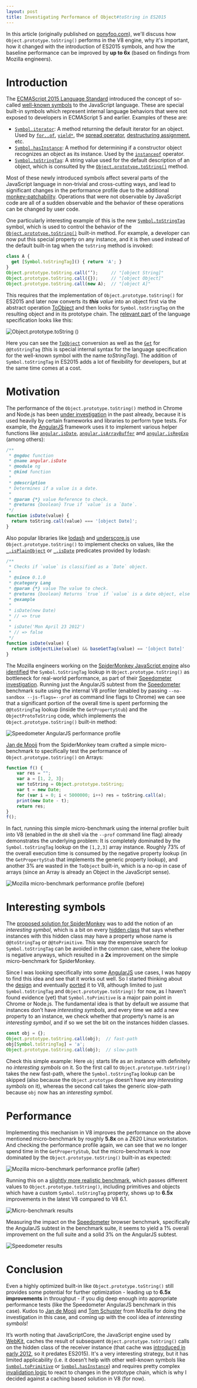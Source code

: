 ```yaml
---
layout: post
title: Investigating Performance of Object#toString in ES2015
---
```


In this article (originally published on [ponyfoo.com](https://ponyfoo.com/articles/investigating-performance-object-prototype-to-string-es2015)), we'll discuss how `Object.prototype.toString()`  performs in the V8 engine, why it's important, how it changed with the introduction of ES2015 symbols, and how the baseline performance can be improved by **up to 6x** (based on findings from Mozilla engineers).

# Introduction

The [ECMAScript 2015 Language Standard](http://ecma-international.org/ecma-262/6.0/) introduced the concept of so-called [well-known symbols](https://developer.mozilla.org/en/docs/Web/JavaScript/Reference/Global_Objects/Symbol#Well-known_symbols) to the JavaScript language. These are special built-in symbols which represent internal language behaviors that were not exposed to developers in ECMAScript 5 and earlier. Examples of these are:

  - [`Symbol.iterator`](https://developer.mozilla.org/en-US/docs/Web/JavaScript/Reference/Global_Objects/Symbol/iterator): A method returning the default iterator for an object. Used by [`for..of`](https://developer.mozilla.org/en-US/docs/Web/JavaScript/Reference/Statements/for...of), [`yield*`](https://developer.mozilla.org/en-US/docs/Web/JavaScript/Reference/Operators/yield*), the [spread operator](https://developer.mozilla.org/en-US/docs/Web/JavaScript/Reference/Operators/Spread_operator), [destructuring assignment](https://developer.mozilla.org/en-US/docs/Web/JavaScript/Reference/Operators/Destructuring_assignment), etc.
  - [`Symbol.hasInstance`](https://developer.mozilla.org/en-US/docs/Web/JavaScript/Reference/Global_Objects/Symbol/hasInstance): A method for determining if a constructor object recognizes an object as its instance. Used by the [`instanceof`](https://developer.mozilla.org/en-US/docs/Web/JavaScript/Reference/Operators/instanceof) operator.
  - [`Symbol.toStringTag`](https://developer.mozilla.org/en-US/docs/Web/JavaScript/Reference/Global_Objects/Symbol/toStringTag): A string value used for the default description of an object, which is consulted by the [`Object.prototype.toString()`](https://developer.mozilla.org/en-US/docs/Web/JavaScript/Reference/Global_Objects/Object/toString) method.

Most of these newly introduced symbols affect several parts of the JavaScript language in non-trivial and cross-cutting ways, and lead to significant changes in the performance profile due to the additional [monkey-patchability](https://en.wikipedia.org/wiki/Monkey_patch). Operations that were not observable by JavaScript code are all of a sudden observable and the behavior of these operations can be changed by user code.

One particularly interesting example of this is the new [`Symbol.toStringTag`](https://developer.mozilla.org/en-US/docs/Web/JavaScript/Reference/Global_Objects/Symbol/toStringTag) symbol, which is used to control the behavior of the [`Object.prototype.toString()`](https://developer.mozilla.org/en-US/docs/Web/JavaScript/Reference/Global_Objects/Object/toString) built-in method. For example, a developer can now put this special property on any instance, and it is then used instead of the default built-in tag when the `toString` method is invoked:

```javascript
class A {
  get [Symbol.toStringTag]() { return 'A'; }
}
Object.prototype.toString.call(‘’);     // "[object String]"
Object.prototype.toString.call({});     // "[object Object]"
Object.prototype.toString.call(new A);  // "[object A]"
```

This requires that the implementation of `Object.prototype.toString()` for ES2015 and later now converts its **_this_** *value* into an object first via the abstract operation [ToObject](https://tc39.github.io/ecma262/#sec-toobject) and then looks for `Symbol.toStringTag` on the resulting object and in its prototype chain. The [relevant part](https://tc39.github.io/ecma262/#sec-object.prototype.tostring) of the language specification looks like this:

![Object.prototype.toString ()](/images/2017/object-prototype-to-string-20170814.png)

Here you can see the [`ToObject`](https://tc39.github.io/ecma262/#sec-toobject) conversion as well as the [`Get`](https://tc39.github.io/ecma262/#sec-get-o-p) for `@@toStringTag` (this is special internal syntax for the language specification for the well-known symbol with the name *toStringTag*). The addition of `Symbol.toStringTag` in ES2015 adds a lot of flexibility for developers, but at the same time comes at a cost.

# Motivation

The performance of the `Object.prototype.toString()` method in Chrome and Node.js has been [under investigation](http://crbug.com/v8/5175) in the past already, because it is used heavily by certain frameworks and libraries to perform type tests. For example, the [AngularJS](https://angularjs.org/) framework uses it to implement various helper functions like [`angular.isDate`](https://github.com/angular/angular.js/blob/464dde8bd12d9be8503678ac5752945661e006a5/src/Angular.js#L616-L630), [`angular.isArrayBuffer`](https://github.com/angular/angular.js/blob/464dde8bd12d9be8503678ac5752945661e006a5/src/Angular.js#L739-L741) and [`angular.isRegExp`](https://github.com/angular/angular.js/blob/464dde8bd12d9be8503678ac5752945661e006a5/src/Angular.js#L680-L689) (among others):

```javascript
/**
 * @ngdoc function
 * @name angular.isDate
 * @module ng
 * @kind function
 *
 * @description
 * Determines if a value is a date.
 *
 * @param {*} value Reference to check.
 * @returns {boolean} True if `value` is a `Date`.
 */
function isDate(value) {
  return toString.call(value) === '[object Date]';
}
```

Also popular libraries like [lodash](https://lodash.com/) and [underscore.js](http://underscorejs.org/) use `Object.prototype.toString()` to implement checks on values, like the [`_.isPlainObject`](https://github.com/lodash/lodash/blob/6cb3460fcefe66cb96e55b82c6febd2153c992cc/isPlainObject.js#L13-L50) or [`_.isDate`](https://github.com/lodash/lodash/blob/6cb3460fcefe66cb96e55b82c6febd2153c992cc/isDate.js#L8-L25) predicates provided by lodash:

```javascript
/**
 * Checks if `value` is classified as a `Date` object.
 *
 * @since 0.1.0
 * @category Lang
 * @param {*} value The value to check.
 * @returns {boolean} Returns `true` if `value` is a date object, else `false`.
 * @example
 *
 * isDate(new Date)
 * // => true
 *
 * isDate('Mon April 23 2012')
 * // => false
 */
function isDate(value) {
  return isObjectLike(value) && baseGetTag(value) == '[object Date]'
}
```

The Mozilla engineers working on the [SpiderMonkey JavaScript engine](https://developer.mozilla.org/en-US/docs/Mozilla/Projects/SpiderMonkey) also [identified](https://bugzilla.mozilla.org/show_bug.cgi?id=1369042) the `Symbol.toStringTag` lookup in `Object.prototype.toString()` as bottleneck for real-world performance, as part of their [Speedometer investigation](https://bugzilla.mozilla.org/show_bug.cgi?id=1245279). Running just the AngularJS subtest from the [Speedometer](http://browserbench.org/Speedometer) benchmark suite using the internal V8 profiler (enabled by passing `--no-sandbox --js-flags=--prof` as command line flags to Chrome) we can see that a significant portion of the overall time is spent performing the `@@toStringTag` lookup (inside the `GetPropertyStub`) and the `ObjectProtoToString` code, which implements the `Object.prototype.toString()` built-in method:

![Speedometer AngularJS performance profile](/images/2017/angular-before-20170814.png)

[Jan de Mooij](https://twitter.com/jandemooij) from the SpiderMonkey team crafted a simple micro-benchmark to specifically test the performance of `Object.prototype.toString()` on Arrays:

```javascript
function f() {
    var res = "";
    var a = [1, 2, 3];
    var toString = Object.prototype.toString;
    var t = new Date;
    for (var i = 0; i < 5000000; i++) res = toString.call(a);
    print(new Date - t);
    return res;
}
f();
```

In fact, running this simple micro-benchmark using the internal profiler built into V8  (enabled in the `d8` shell via the `--prof` command line flag) already demonstrates the underlying problem: It is completely dominated by the `Symbol.toStringTag` lookup on the `[1,2,3]` array instance. Roughly 73% of the overall execution time is consumed by the negative property lookup (in the `GetPropertyStub` that implements the generic property lookup), and another 3% are wasted in the `ToObject` built-in, which is a no-op in case of arrays (since an Array is already an Object in the JavaScript sense).

![Mozilla micro-benchmark performance profile (before)](/images/2017/mozilla-before-20170814.png)

# Interesting symbols

The [proposed solution for SpiderMonkey](https://bugzilla.mozilla.org/show_bug.cgi?id=1369042#c0) was to add the notion of an *interesting symbol*, which is a bit on every [hidden class](https://github.com/v8/v8/wiki/Design%20Elements) that says whether instances with this hidden class may have a property whose name is `@@toStringTag` or `@@toPrimitive`. This way the expensive search for `Symbol.toStringTag` can be avoided in the common case, where the lookup is negative anyways, which resulted in a **2x** improvement on the simple micro-benchmark for SpiderMonkey.

Since I was looking specifically into some [AngularJS](https://angularjs.org/) use cases, I was happy to find this idea and see that it works out well. So I started thinking about the [design](https://docs.google.com/document/d/1q_Y2YM8S055RF1R6qvDe65kOEVO99tdviI1vaDcbnmc/edit#) and eventually [ported](https://chromium-review.googlesource.com/c/593620) it to V8, although limited to just `Symbol.toStringTag` and `Object.prototype.toString()` for now, as I haven’t found evidence (yet) that `Symbol.toPrimitive` is a major pain point in Chrome or Node.js. The fundamental idea is that by default we assume that instances don’t have *interesting symbols*, and every time we add a new property to an instance, we check whether that property’s name is an *interesting symbol*, and if so we set the bit on the instances hidden classes.

```javascript
const obj = {};
Object.prototype.toString.call(obj);  // fast-path
obj[Symbol.toStringTag] = 'a';
Object.prototype.toString.call(obj);  // slow-path
```

Check this simple example: Here `obj` starts life as an instance with definitely no *interesting symbols* on it. So the first call to `Object.prototype.toString()` takes the new fast-path, where the `Symbol.toStringTag` lookup can be skipped (also because the `Object.prototype` doesn’t have any *interesting symbols* on it), whereas the second call takes the generic slow-path because `obj` now has an *interesting symbol*.

# Performance

Implementing this mechanism in V8 improves the performance on the above mentioned micro-benchmark by roughly **5.8x** on a Z620 Linux workstation. And checking the performance profile again, we can see that we no longer spend time in the `GetPropertyStub`, but the micro-benchmark is now dominated by the `Object.prototype.toString()` built-in as expected:

![Mozilla micro-benchmark performance profile (after)](/images/2017/mozilla-after-20170814.png)

Running this on a [slightly more realistic benchmark](https://gist.github.com/bmeurer/cc4a6c97d244eb4c8c0738bd4b8c3319), which passes different values to `Object.prototype.toString()`, including primitives and objects which have a custom `Symbol.toStringTag` property, shows up to **6.5x** improvements in the latest V8 compared to V8 6.1.

![Micro-benchmark results](/images/2017/results-microbenchmark-20170814.png)

Measuring the impact on the [Speedometer](http://browserbench.org/Speedometer) browser benchmark, specifically the AngularJS subtest in the benchmark suite, it seems to yield a 1% overall improvement on the full suite and a solid 3% on the AngularJS subtest.

![Speedometer results](/images/2017/results-speedometer-20170814.png)

# Conclusion

Even a highly optimized built-in like `Object.prototype.toString()` still provides some potential for further optimization - leading up to **6.5x improvements** in throughput - if you dig deep enough into appropriate performance tests (like the Speedometer AngularJS benchmark in this case). Kudos to [Jan de Mooij](https://twitter.com/jandemooij) and [Tom Schuster](http://twitter.com/evilpies) from Mozilla for doing the investigation in this case, and coming up with the cool idea of *interesting symbols*!

It’s worth noting that JavaScriptCore, the JavaScript engine used by [WebKit](https://webkit.org/), caches the result of subsequent `Object.prototype.toString()` calls on the hidden class of the receiver instance (that cache was [introduced in early 2012](https://bugs.webkit.org/show_bug.cgi?id=84781), so it predates ES2015). It's a very interesting strategy, but it has limited applicability (i.e. it doesn’t help with other well-known symbols like [`Symbol.toPrimitive`](https://developer.mozilla.org/en-US/docs/Web/JavaScript/Reference/Global_Objects/Symbol/toPrimitive) or [`Symbol.hasInstance`](https://developer.mozilla.org/en-US/docs/Web/JavaScript/Reference/Global_Objects/Symbol/hasInstance)) and requires pretty complex [invalidation logic](https://github.com/WebKit/webkit/blob/29330a72e9d9e8a0fff4ec77c65eb18020695a96/Source/JavaScriptCore/runtime/StructureRareData.cpp#L113-L169) to react to changes in the prototype chain, which is why I decided against a caching based solution in V8 (for now).
